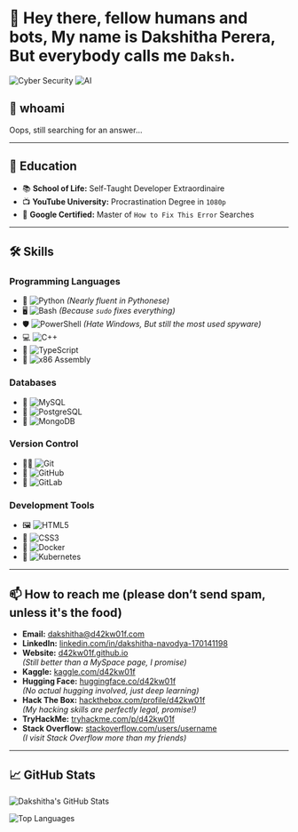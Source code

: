 # 👋 Hey there, fellow humans and bots, My name is Dakshitha Perera, But everybody calls me `Daksh`.

![Cyber Security](https://img.shields.io/badge/Cyber%20Security-Definitely_Trustworthy-blue)
![AI](https://img.shields.io/badge/AI-Totally_Not_Sentient-green)

## 🚀 whoami
Oops, still searching for an answer...  

---

## 🏫 Education
- 📚 **School of Life:** Self-Taught Developer Extraordinaire  
- 📺 **YouTube University:** Procrastination Degree in `1080p`  
- 📖 **Google Certified:** Master of `How to Fix This Error` Searches

---

## 🛠️ Skills

### **Programming Languages**
- 🐍 ![Python](https://img.shields.io/badge/Python-4.8%20%2F%205.0-blue) *(Nearly fluent in Pythonese)*
- 🖥️ ![Bash](https://img.shields.io/badge/Bash-5.0-green) *(Because `sudo` fixes everything)*
- 🛡️ ![PowerShell](https://img.shields.io/badge/PowerShell-7.2-blue) *(Hate Windows, But still the most used spyware)*
- 💻 ![C++](https://img.shields.io/badge/C++-4.0%20%2F%205.0-blueviolet)
- 👾 ![TypeScript](https://img.shields.io/badge/TypeScript-4.5-blue)
- 🤖 ![x86 Assembly](https://img.shields.io/badge/x86_Assembly-1.0-lightgrey)

### **Databases** 
- 🐬 ![MySQL](https://img.shields.io/badge/MySQL-8.0-blue)
- 🐘 ![PostgreSQL](https://img.shields.io/badge/PostgreSQL-13.3-blue) 
- 🍃 ![MongoDB](https://img.shields.io/badge/MongoDB-4.4-green) 

### **Version Control** 
- 🧑‍💻 ![Git](https://img.shields.io/badge/Git-2.30.0-orange) 
- 🤖 ![GitHub](https://img.shields.io/badge/GitHub-1.0-lightgrey)
- 🦊 ![GitLab](https://img.shields.io/badge/GitLab-13.0-orange) 

### **Development Tools**
- 🖼️ ![HTML5](https://img.shields.io/badge/HTML5-5.0-E34F26) 
- 🎨 ![CSS3](https://img.shields.io/badge/CSS3-3.0-1572B6) 
- 🐳 ![Docker](https://img.shields.io/badge/Docker-20.10-blue)
- 🚢 ![Kubernetes](https://img.shields.io/badge/Kubernetes-1.20-blue) 

---

## 📫 How to reach me (please don’t send spam, unless it's the food)
- **Email:** [dakshitha@d42kw01f.com](mailto:dakshitha@d42kw01f.com)
- **LinkedIn:** [linkedin.com/in/dakshitha-navodya-170141198](https://www.linkedin.com/in/dakshitha-navodya-170141198/)
- **Website:** [d42kw01f.github.io](https://d42kw01f.github.io/)  
  *(Still better than a MySpace page, I promise)*
- **Kaggle:** [kaggle.com/d42kw01f](#)
- **Hugging Face:** [huggingface.co/d42kw01f](https://huggingface.co/d42kw01f)  
  *(No actual hugging involved, just deep learning)*  
- **Hack The Box:** [hackthebox.com/profile/d42kw01f](#)  
  *(My hacking skills are perfectly legal, promise!)*
- **TryHackMe:** [tryhackme.com/p/d42kw01f](#)
- **Stack Overflow:** [stackoverflow.com/users/username](#)  
  *(I visit Stack Overflow more than my friends)*

---

## 📈 GitHub Stats

![Dakshitha's GitHub Stats](https://github-readme-stats.vercel.app/api?username=d42kw01f&show_icons=true&theme=radical)

![Top Languages](https://github-readme-stats.vercel.app/api/top-langs/?username=d42kw01f&layout=compact&theme=radical)

